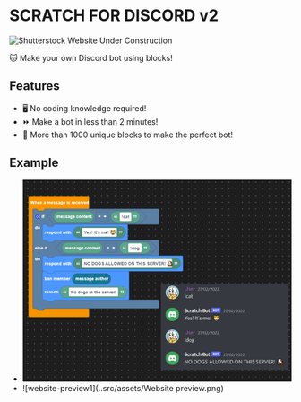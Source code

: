 # SCRATCH FOR DISCORD v2

![Shutterstock Website Under Construction](https://www.shutterstock.com/image-vector/website-under-construction-page-flat-isometric-1081029980)

🐱 Make your own Discord bot using blocks!

## Features

- 🖥️ No coding knowledge required!
- ⏩ Make a bot in less than 2 minutes!
- 🧱 More than 1000 unique blocks to make the perfect bot!

## Example

- ![example](../src/assets/example.png)
- ![website-preview1](..src/assets/Website preview.png)

